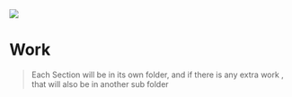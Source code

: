 
<img src="https://i.ibb.co/CvDHmRq/17906380.webp" align="center">

# Work

> Each Section will be in its own folder, and if there is any extra work , that will also be in another sub folder

